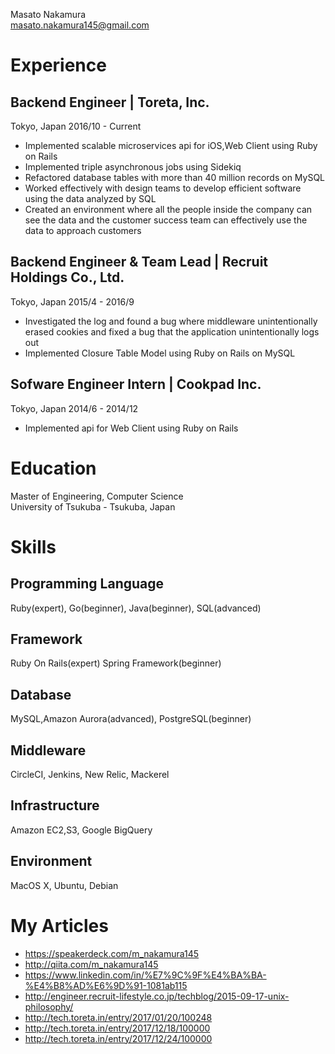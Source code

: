 
Masato Nakamura<br>
masato.nakamura145@gmail.com

# Experience

## Backend Engineer | Toreta, Inc.
Tokyo, Japan
2016/10 - Current

* Implemented scalable microservices api for iOS,Web Client using Ruby on Rails
* Implemented triple asynchronous jobs using Sidekiq
* Refactored database tables with more than 40 million records on MySQL
* Worked effectively with design teams to develop efficient software using the data analyzed by SQL
* Created an environment where all the people inside the company can see the data and the customer success team can effectively use the data to approach customers

## Backend Engineer & Team Lead | Recruit Holdings Co., Ltd.
Tokyo, Japan
2015/4 - 2016/9

* Investigated the log and found a bug where middleware unintentionally erased cookies and fixed a bug that the application unintentionally logs out
* Implemented Closure Table Model using Ruby on Rails on MySQL

## Sofware Engineer Intern | Cookpad Inc.
Tokyo, Japan
2014/6 - 2014/12

* Implemented api for Web Client using Ruby on Rails

# Education
Master of Engineering, Computer Science<br>
University of Tsukuba - Tsukuba, Japan

# Skills

## Programming Language
Ruby(expert), Go(beginner), Java(beginner), SQL(advanced)

## Framework
Ruby On Rails(expert) Spring Framework(beginner)

## Database
MySQL,Amazon Aurora(advanced), PostgreSQL(beginner)

## Middleware
CircleCI, Jenkins, New Relic, Mackerel

## Infrastructure
Amazon EC2,S3, Google BigQuery

## Environment
MacOS X, Ubuntu, Debian

# My Articles

* https://speakerdeck.com/m_nakamura145
* http://qiita.com/m_nakamura145
* https://www.linkedin.com/in/%E7%9C%9F%E4%BA%BA-%E4%B8%AD%E6%9D%91-1081ab115
* http://engineer.recruit-lifestyle.co.jp/techblog/2015-09-17-unix-philosophy/
* http://tech.toreta.in/entry/2017/01/20/100248
* http://tech.toreta.in/entry/2017/12/18/100000
* http://tech.toreta.in/entry/2017/12/24/100000
